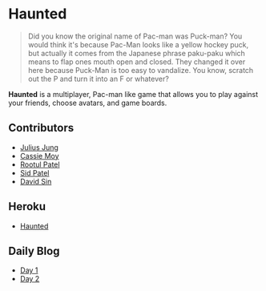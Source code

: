 Haunted
=======

> Did you know the original name of Pac-man was Puck-man? You would think it's because Pac-Man looks like a yellow hockey puck, but actually it comes from the Japanese phrase paku-paku which means to flap ones mouth open and closed. They changed it over here because Puck-Man is too easy to vandalize. You know, scratch out the P and turn it into an F or whatever?

**Haunted** is a multiplayer, Pac-man like game that allows you to play against your friends, choose avatars, and game boards.

## Contributors

  * [Julius Jung](https://github.com/juljun14)
  * [Cassie Moy](https://github.com/cassiemoy)
  * [Rootul Patel](https://github.com/rootulp)
  * [Sid Patel](https://github.com/sidpatel13)
  * [David Sin](https://github.com/dabeeya)

## Heroku

  * [Haunted](http://haunted-game.herokuapp.com/)

## Daily Blog

  * [Day 1](http://juliusjung.info/blog/2014/08/14/haunted-day-1/)
  * [Day 2](http://juliusjung.info/blog/2014/08/14/haunted-day-2/)